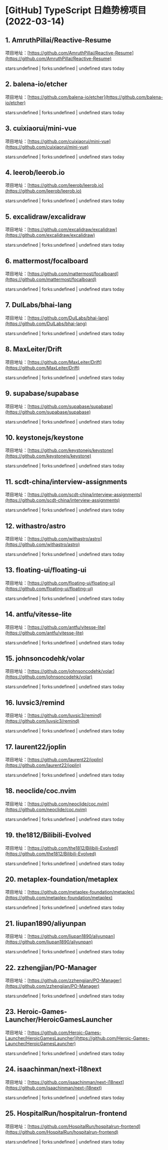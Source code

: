 # [GitHub] TypeScript 日趋势榜项目(2022-03-14)

## 1. AmruthPillai/Reactive-Resume 

项目地址：[https://github.com/AmruthPillai/Reactive-Resume](https://github.com/AmruthPillai/Reactive-Resume)

stars:undefined | forks:undefined | undefined stars today 



## 2. balena-io/etcher 

项目地址：[https://github.com/balena-io/etcher](https://github.com/balena-io/etcher)

stars:undefined | forks:undefined | undefined stars today 



## 3. cuixiaorui/mini-vue 

项目地址：[https://github.com/cuixiaorui/mini-vue](https://github.com/cuixiaorui/mini-vue)

stars:undefined | forks:undefined | undefined stars today 



## 4. leerob/leerob.io 

项目地址：[https://github.com/leerob/leerob.io](https://github.com/leerob/leerob.io)

stars:undefined | forks:undefined | undefined stars today 



## 5. excalidraw/excalidraw 

项目地址：[https://github.com/excalidraw/excalidraw](https://github.com/excalidraw/excalidraw)

stars:undefined | forks:undefined | undefined stars today 



## 6. mattermost/focalboard 

项目地址：[https://github.com/mattermost/focalboard](https://github.com/mattermost/focalboard)

stars:undefined | forks:undefined | undefined stars today 



## 7. DulLabs/bhai-lang 

项目地址：[https://github.com/DulLabs/bhai-lang](https://github.com/DulLabs/bhai-lang)

stars:undefined | forks:undefined | undefined stars today 



## 8. MaxLeiter/Drift 

项目地址：[https://github.com/MaxLeiter/Drift](https://github.com/MaxLeiter/Drift)

stars:undefined | forks:undefined | undefined stars today 



## 9. supabase/supabase 

项目地址：[https://github.com/supabase/supabase](https://github.com/supabase/supabase)

stars:undefined | forks:undefined | undefined stars today 



## 10. keystonejs/keystone 

项目地址：[https://github.com/keystonejs/keystone](https://github.com/keystonejs/keystone)

stars:undefined | forks:undefined | undefined stars today 



## 11. scdt-china/interview-assignments 

项目地址：[https://github.com/scdt-china/interview-assignments](https://github.com/scdt-china/interview-assignments)

stars:undefined | forks:undefined | undefined stars today 



## 12. withastro/astro 

项目地址：[https://github.com/withastro/astro](https://github.com/withastro/astro)

stars:undefined | forks:undefined | undefined stars today 



## 13. floating-ui/floating-ui 

项目地址：[https://github.com/floating-ui/floating-ui](https://github.com/floating-ui/floating-ui)

stars:undefined | forks:undefined | undefined stars today 



## 14. antfu/vitesse-lite 

项目地址：[https://github.com/antfu/vitesse-lite](https://github.com/antfu/vitesse-lite)

stars:undefined | forks:undefined | undefined stars today 



## 15. johnsoncodehk/volar 

项目地址：[https://github.com/johnsoncodehk/volar](https://github.com/johnsoncodehk/volar)

stars:undefined | forks:undefined | undefined stars today 



## 16. luvsic3/remind 

项目地址：[https://github.com/luvsic3/remind](https://github.com/luvsic3/remind)

stars:undefined | forks:undefined | undefined stars today 



## 17. laurent22/joplin 

项目地址：[https://github.com/laurent22/joplin](https://github.com/laurent22/joplin)

stars:undefined | forks:undefined | undefined stars today 



## 18. neoclide/coc.nvim 

项目地址：[https://github.com/neoclide/coc.nvim](https://github.com/neoclide/coc.nvim)

stars:undefined | forks:undefined | undefined stars today 



## 19. the1812/Bilibili-Evolved 

项目地址：[https://github.com/the1812/Bilibili-Evolved](https://github.com/the1812/Bilibili-Evolved)

stars:undefined | forks:undefined | undefined stars today 



## 20. metaplex-foundation/metaplex 

项目地址：[https://github.com/metaplex-foundation/metaplex](https://github.com/metaplex-foundation/metaplex)

stars:undefined | forks:undefined | undefined stars today 



## 21. liupan1890/aliyunpan 

项目地址：[https://github.com/liupan1890/aliyunpan](https://github.com/liupan1890/aliyunpan)

stars:undefined | forks:undefined | undefined stars today 



## 22. zzhengjian/PO-Manager 

项目地址：[https://github.com/zzhengjian/PO-Manager](https://github.com/zzhengjian/PO-Manager)

stars:undefined | forks:undefined | undefined stars today 



## 23. Heroic-Games-Launcher/HeroicGamesLauncher 

项目地址：[https://github.com/Heroic-Games-Launcher/HeroicGamesLauncher](https://github.com/Heroic-Games-Launcher/HeroicGamesLauncher)

stars:undefined | forks:undefined | undefined stars today 



## 24. isaachinman/next-i18next 

项目地址：[https://github.com/isaachinman/next-i18next](https://github.com/isaachinman/next-i18next)

stars:undefined | forks:undefined | undefined stars today 



## 25. HospitalRun/hospitalrun-frontend 

项目地址：[https://github.com/HospitalRun/hospitalrun-frontend](https://github.com/HospitalRun/hospitalrun-frontend)

stars:undefined | forks:undefined | undefined stars today 



